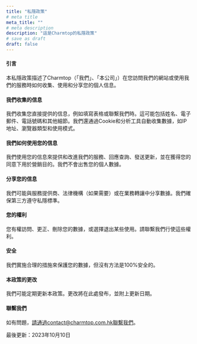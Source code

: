 ```yaml
---
title: "私隱政策"
# meta title
meta_title: ""
# meta description
description: "這是Charmtop的私隱政策"
# save as draft
draft: false
---
```


#### 引言

本私隱政策描述了Charmtop（「我們」、「本公司」）在您訪問我們的網站或使用我們的服務時如何收集、使用和分享您的個人信息。

#### 我們收集的信息

我們收集您直接提供的信息，例如填寫表格或聯繫我們時。這可能包括姓名、電子郵件、電話號碼和其他細節。我們還通過Cookie和分析工具自動收集數據，如IP地址、瀏覽器類型和使用模式。

#### 我們如何使用您的信息

我們使用您的信息來提供和改進我們的服務、回應查詢、發送更新，並在獲得您的同意下用於營銷目的。我們不會出售您的個人數據。

#### 分享您的信息

我們可能與服務提供商、法律機構（如果需要）或在業務轉讓中分享數據。我們確保第三方遵守私隱標準。

#### 您的權利

您有權訪問、更正、刪除您的數據，或選擇退出某些使用。請聯繫我們行使這些權利。

#### 安全

我們實施合理的措施來保護您的數據，但沒有方法是100%安全的。

#### 本政策的更改

我們可能定期更新本政策。更改將在此處發布，並附上更新日期。

#### 聯繫我們

如有問題，請通過contact@charmtop.com.hk聯繫我們。

最後更新：2023年10月10日
